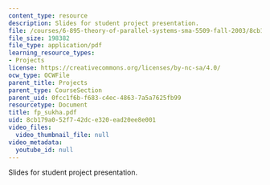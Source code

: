 ```yaml
---
content_type: resource
description: Slides for student project presentation.
file: /courses/6-895-theory-of-parallel-systems-sma-5509-fall-2003/8cb179a052f742dce320ead20ee8e001_fp_sukha.pdf
file_size: 198382
file_type: application/pdf
learning_resource_types:
- Projects
license: https://creativecommons.org/licenses/by-nc-sa/4.0/
ocw_type: OCWFile
parent_title: Projects
parent_type: CourseSection
parent_uid: 0fcc1f6b-f683-c4ec-4863-7a5a7625fb99
resourcetype: Document
title: fp_sukha.pdf
uid: 8cb179a0-52f7-42dc-e320-ead20ee8e001
video_files:
  video_thumbnail_file: null
video_metadata:
  youtube_id: null
---
```

Slides for student project presentation.